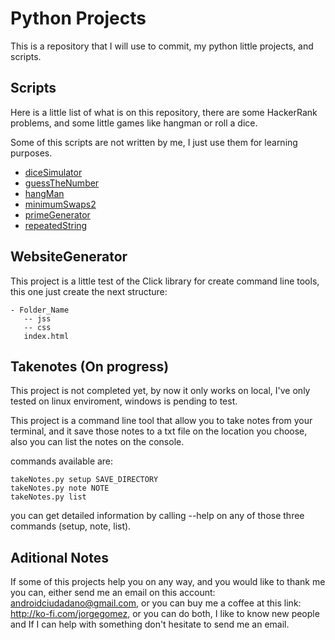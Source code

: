 # Python Projects
This is a repository that I will use to commit, my python little projects, and scripts.

## Scripts
Here is a little list of what is on this repository, there are some HackerRank problems, and some little games like hangman or roll a dice.

Some of this scripts are not written by me, I just use them for learning purposes.
- [diceSimulator](https://github.com/Jorgee97/Python_Projects/blob/master/Scripts/diceSimulator.py)
- [guessTheNumber](https://github.com/Jorgee97/Python_Projects/blob/master/Scripts/guessTheNumber.py)
- [hangMan](https://github.com/Jorgee97/Python_Projects/blob/master/Scripts/hangMan.py)
- [minimumSwaps2](https://github.com/Jorgee97/Python_Projects/blob/master/Scripts/minimumSwaps2.py)
- [primeGenerator](https://github.com/Jorgee97/Python_Projects/blob/master/Scripts/primeGenerator.py)
- [repeatedString](https://github.com/Jorgee97/Python_Projects/blob/master/Scripts/repeatedString.py)

## WebsiteGenerator
This project is a little test of the Click library for create command line tools, this one just create the next structure:

```
- Folder_Name
   -- jss
   -- css
   index.html
```

## Takenotes (On progress)
This project is not completed yet, by now it only works on local, I've only tested on linux enviroment, windows is pending to test.

This project is a command line tool that allow you to take notes from your terminal, and it save those notes to a txt file on the location you choose, also you can list the notes on the console.

commands available are: 
   ```
   takeNotes.py setup SAVE_DIRECTORY
   takeNotes.py note NOTE
   takeNotes.py list
   ```
you can get detailed information by calling --help on any of those three commands (setup, note, list).


## Aditional Notes
If some of this projects help you on any way, and you would like to thank me you can, either send me an email on this account: androidciudadano@gmail.com, or you can buy me a coffee at this link: http://ko-fi.com/jorgegomez, or you can do both, I like to know new people and If I can help with something don't hesitate to send me an email.
